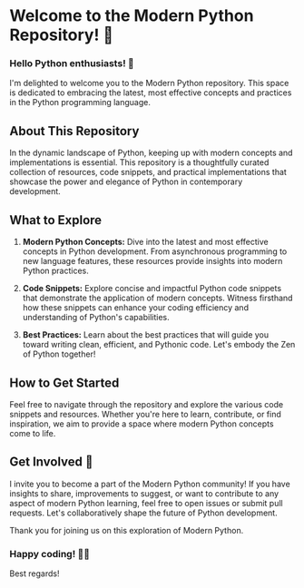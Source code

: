 # Welcome to the Modern Python Repository! 🐍

### Hello Python enthusiasts! 👋
I'm delighted to welcome you to the Modern Python repository. This space is dedicated to embracing the latest, most effective concepts and practices in the Python programming language.

## About This Repository

In the dynamic landscape of Python, keeping up with modern concepts and implementations is essential. This repository is a thoughtfully curated collection of resources, code snippets, and practical implementations that showcase the power and elegance of Python in contemporary development.

## What to Explore

1. **Modern Python Concepts:** Dive into the latest and most effective concepts in Python development. From asynchronous programming to new language features, these resources provide insights into modern Python practices.

2. **Code Snippets:** Explore concise and impactful Python code snippets that demonstrate the application of modern concepts. Witness firsthand how these snippets can enhance your coding efficiency and understanding of Python's capabilities.

3. **Best Practices:** Learn about the best practices that will guide you toward writing clean, efficient, and Pythonic code. Let's embody the Zen of Python together!

## How to Get Started

Feel free to navigate through the repository and explore the various code snippets and resources. Whether you're here to learn, contribute, or find inspiration, we aim to provide a space where modern Python concepts come to life.

## Get Involved 🤝

I invite you to become a part of the Modern Python community! If you have insights to share, improvements to suggest, or want to contribute to any aspect of modern Python learning, feel free to open issues or submit pull requests. 
Let's collaboratively shape the future of Python development.

Thank you for joining us on this exploration of Modern Python. 
### Happy coding! 🚀✨

Best regards!
